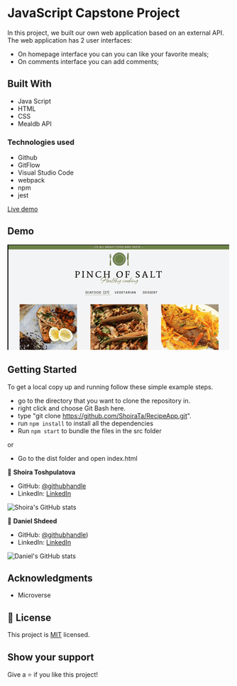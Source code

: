 # JavaScript Capstone Project

In this project, we built our own web application based on an external API. The web application has 2 user interfaces:

- On homepage interface you can you can like your favorite meals;
- On comments interface you can add comments;

## Built With

- Java Script
- HTML
- CSS
- Mealdb API

### Technologies used

- Github
- GitFlow
- Visual Studio Code
- webpack
- npm
- jest

[Live demo](https://shoirata.github.io/RecipeApp/)

## Demo

![](demo.gif)

## Getting Started

To get a local copy up and running follow these simple example steps.

- go to the directory that you want to clone the repository in.
- right click and choose Git Bash here.
- type "git clone https://github.com/ShoiraTa/RecipeApp.git".
- run `npm install` to install all the dependencies
- Run `npm start` to bundle the files in the src folder

or

- Go to the dist folder and open index.html

👤 **Shoira Toshpulatova**

- GitHub: [@githubhandle](https://github.com/shoirata)
- LinkedIn: [LinkedIn](https://www.linkedin.com/in/shoira-tashpulatova-bab4a7122/)

![Shoira's GitHub stats](https://github-readme-stats.vercel.app/api?username=shoirata&count_private=true&theme=dark&show_icons=true)

👤 **Daniel Shdeed**

- GitHub: [@githubhandle](https://github.com/Danieldotcomcoder))
- LinkedIn: [LinkedIn](https://www.linkedin.com/in/daniel-shdeed-832b03115/)

![Daniel's GitHub stats](https://github-readme-stats.vercel.app/api?username=danieldotcomcoder&count_private=true&theme=dark&show_icons=true)

## Acknowledgments

- Microverse

## 📝 License

This project is [MIT](./MIT) licensed.

## Show your support

Give a ⭐️ if you like this project!
